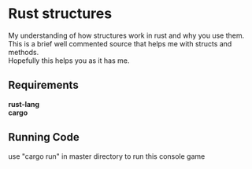 # Rust structures
My understanding of how structures work in rust and why you use them.  
This is a brief well commented source that helps me with structs and methods.  
Hopefully this helps you as it has me.  

## Requirements
**rust-lang**  
**cargo**

## Running Code
use "cargo run" in master directory to run this console game
